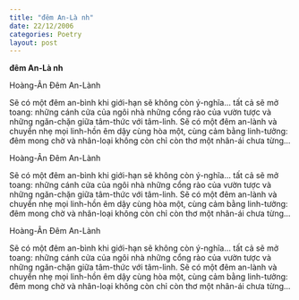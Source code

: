 ```yaml
---
title: "đêm An-Là nh"
date: 22/12/2006
categories: Poetry
layout: post
---
```


**đêm An-Là nh**

Hoàng-Ân
Đêm An-Lành

Sẽ có một đêm an-bình
khi giới-hạn sẽ không còn ý-nghĩa...
tất cả sẽ mở toang:
những cánh cửa của ngôi nhà
những cổng rào của vườn tược
và những ngăn-chặn giữa tâm-thức với tâm-linh.
Sẽ có một đêm an-lành
và chuyển nhẹ mọi linh-hồn êm dậy
cùng hòa một, cùng cảm bằng linh-tưởng:
đêm mong chờ và nhân-loại không còn
chỉ còn thơ một nhân-ái chưa từng...

Hoàng-Ân
Đêm An-Lành

Sẽ có một đêm an-bình
khi giới-hạn sẽ không còn ý-nghĩa...
tất cả sẽ mở toang:
những cánh cửa của ngôi nhà
những cổng rào của vườn tược
và những ngăn-chặn giữa tâm-thức với tâm-linh.
Sẽ có một đêm an-lành
và chuyển nhẹ mọi linh-hồn êm dậy
cùng hòa một, cùng cảm bằng linh-tưởng:
đêm mong chờ và nhân-loại không còn
chỉ còn thơ một nhân-ái chưa từng...

Hoàng-Ân
Đêm An-Lành

Sẽ có một đêm an-bình
khi giới-hạn sẽ không còn ý-nghĩa...
tất cả sẽ mở toang:
những cánh cửa của ngôi nhà
những cổng rào của vườn tược
và những ngăn-chặn giữa tâm-thức với tâm-linh.
Sẽ có một đêm an-lành
và chuyển nhẹ mọi linh-hồn êm dậy
cùng hòa một, cùng cảm bằng linh-tưởng:
đêm mong chờ và nhân-loại không còn
chỉ còn thơ một nhân-ái chưa từng...

